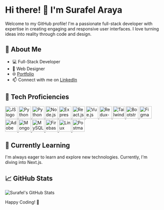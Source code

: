 # Hi there! 👋 I'm Surafel Araya

Welcome to my GitHub profile! I'm a passionate full-stack developer with expertise in creating engaging and responsive user interfaces. I love turning ideas into reality through code and design.

## 🚀 About Me

- 💻 Full-Stack Developer
- 🎨 Web Designer
- 🌐 [Portfolio](https://suraffy.netlify.app)
- 📫 Connect with me on [LinkedIn](https://www.linkedin.com/in/surafel-araya)

## 🔧 Tech Proficiencies

<a href="https://developer.mozilla.org/en-US/docs/Web/JavaScript">
    <img src="https://github.com/abrahamhba/programming-languages-logos/blob/master/src/javascript/javascript.png" alt="JS logo" width="40">
  </a>
  <a href="https://developer.mozilla.org/en-US/docs/Web/HTML">
    <img src="https://cdn.simpleicons.org/html5" alt="Python logo" width="40">
  </a>
  <a href="https://developer.mozilla.org/en-US/docs/Web/CSS">
    <img src="https://cdn.simpleicons.org/css3/blue/dark" alt="Python logo" width="40">
  </a>
  <a href="https://nodejs.org">
    <img src="https://cdn.simpleicons.org/node.js" alt="Node.js" width="40">
  </a>
  <a href="https://expressjs.com">
    <img src="https://cdn.simpleicons.org/express" alt="Express.js" width="40">
  </a>  
  <a href="https://react.dev">
    <img src="https://cdn.simpleicons.org/react" alt="React.js" width="40">
  </a>
  <a href="https://vuejs.org">
    <img src="https://cdn.simpleicons.org/vue.js" alt="Vue.js" width="40">
  </a>
  <a href="https://redux-toolkit.js.org">
    <img src="https://cdn.simpleicons.org/redux" alt="Redux-toolkit" width="40">
  </a>
  <a href="https://tailwindcss.com">
    <img src="https://cdn.simpleicons.org/tailwindcss" alt="Tailwindcss" width="40">
  </a>  
  <a href="https://getbootstrap.com">
    <img src="[https://cdn.simpleicons.org/bootstrap](https://cdn.simpleicons.org/bootstrap)" alt="Bootstrap" width="40">
  </a>  
  <a href="https://figma.com">
    <img src="[https://cdn.simpleicons.org/figma](https://cdn.simpleicons.org/figma)" alt="Figma" width="40">
  </a>
  <a href="https://adobexdplatform.com">
    <img src="[https://cdn.simpleicons.org/adobexd](https://cdn.simpleicons.org/adobexd)" alt="Adobe XD" width="40">
  </a>
  <a href="https://www.mongodb.com">
    <img src="https://cdn.simpleicons.org/mongodb" alt="Mongodb" width="40">
  </a>  
  <a href="https://www.mysql.com">
    <img src="https://cdn.simpleicons.org/mysql" alt="MySQL" width="40">
  </a>
  <a href="https://firebase.google.com">
    <img src="https://cdn.simpleicons.org/firebase" alt="Firebase" width="40">
  </a>
  <a href="https://www.linux.org">
    <img src="https://cdn.simpleicons.org/linux" alt="Linux" width="40">
  </a>  
  <a href="https://www.postman.com">
    <img src="https://cdn.simpleicons.org/postman" alt="Postman" width="40">
  </a>

## 🌱 Currently Learning

I'm always eager to learn and explore new technologies. Currently, I'm diving into Next.js.

## 📈 GitHub Stats

![Surafel's GitHub Stats](https://github-readme-stats.vercel.app/api?username=suraffy&show_icons=true&count_private=true&hide=contribs)

Happy Coding! 🚀
